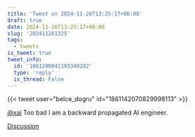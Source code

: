 ```yaml
---
title: 'Tweet on 2024-11-26T13:25:17+00:00'
draft: true
date: 2024-11-26T13:25:17+00:00
slug: '202411261325'
tags:
  - tweets
is_tweet: true
tweet_info:
  id: '1861280041193349282'
  type: 'reply'
  is_thread: False
---
```




{{< tweet user="belce_dogru" id="1861142070829998113" >}}

[@xai](https://x.com/xai) Too bad I am a backward propagated AI engineer.

[Discussion](https://x.com/sytelus/status/1861280041193349282)
